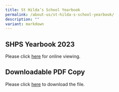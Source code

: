 ```yaml
---
title: St Hilda’s School Yearbook
permalink: /about-us/st-hilda-s-school-yearbook/
description: ""
variant: markdown
---
```

SHPS Yearbook 2023
--------------------------------

Please click 
[here](https://online.fliphtml5.com/obrr/wnfa/)
for online viewing.

Downloadable PDF Copy
----------------------------------

Please click [here](https://forms.gle/Yh8aMyXBH4uDE5Wa8) to download the file.